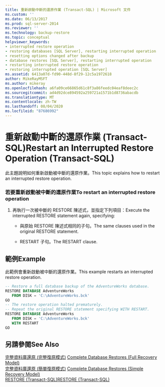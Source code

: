```yaml
---
title: 重新啟動中斷的還原作業 (Transact-SQL) | Microsoft 文件
ms.custom: ''
ms.date: 06/13/2017
ms.prod: sql-server-2014
ms.reviewer: ''
ms.technology: backup-restore
ms.topic: conceptual
helpviewer_keywords:
- interrupted restore operation
- restoring databases [SQL Server], restarting interrupted operation
- resetting options changed after backup
- database restores [SQL Server], restarting interrupted operation
- restarting interrupted restore operation
- restoring interrupted operation [SQL Server]
ms.assetid: 6413a07d-fd90-448d-8f29-12c5a1972618
author: MikeRayMSFT
ms.author: mikeray
ms.openlocfilehash: a6fa09ce66865d61c8f3a86feedc04eaf8deec2c
ms.sourcegitcommit: ad4d92dce894592a259721a1571b1d8736abacdb
ms.translationtype: MT
ms.contentlocale: zh-TW
ms.lasthandoff: 08/04/2020
ms.locfileid: "87686992"
---
```

# <a name="restart-an-interrupted-restore-operation-transact-sql"></a><span data-ttu-id="af0e2-102">重新啟動中斷的還原作業 (Transact-SQL)</span><span class="sxs-lookup"><span data-stu-id="af0e2-102">Restart an Interrupted Restore Operation (Transact-SQL)</span></span>
  <span data-ttu-id="af0e2-103">此主題說明如何重新啟動被中斷的還原作業。</span><span class="sxs-lookup"><span data-stu-id="af0e2-103">This topic explains how to restart an interrupted restore operation.</span></span>  
  
### <a name="to-restart-an-interrupted-restore-operation"></a><span data-ttu-id="af0e2-104">若要重新啟動被中斷的還原作業</span><span class="sxs-lookup"><span data-stu-id="af0e2-104">To restart an interrupted restore operation</span></span>  
  
1.  <span data-ttu-id="af0e2-105">再執行一次被中斷的 RESTORE 陳述式，並指定下列項目：</span><span class="sxs-lookup"><span data-stu-id="af0e2-105">Execute the interrupted RESTORE statement again, specifying:</span></span>  
  
    -   <span data-ttu-id="af0e2-106">與原始 RESTORE 陳述式相同的子句。</span><span class="sxs-lookup"><span data-stu-id="af0e2-106">The same clauses used in the original RESTORE statement.</span></span>  
  
    -   <span data-ttu-id="af0e2-107">RESTART 子句。</span><span class="sxs-lookup"><span data-stu-id="af0e2-107">The RESTART clause.</span></span>  
  
## <a name="example"></a><span data-ttu-id="af0e2-108">範例</span><span class="sxs-lookup"><span data-stu-id="af0e2-108">Example</span></span>  
 <span data-ttu-id="af0e2-109">此範例會重新啟動被中斷的還原作業。</span><span class="sxs-lookup"><span data-stu-id="af0e2-109">This example restarts an interrupted restore operation.</span></span>  
  
```sql  
-- Restore a full database backup of the AdventureWorks database.  
RESTORE DATABASE AdventureWorks  
   FROM DISK = 'C:\AdventureWorks.bck'  
GO  
-- The restore operation halted prematurely.  
-- Repeat the original RESTORE statement specifying WITH RESTART.  
RESTORE DATABASE AdventureWorks   
   FROM DISK = 'C:\AdventureWorks.bck'  
   WITH RESTART  
GO  
```  
  
## <a name="see-also"></a><span data-ttu-id="af0e2-110">另請參閱</span><span class="sxs-lookup"><span data-stu-id="af0e2-110">See Also</span></span>  
 <span data-ttu-id="af0e2-111">[完整資料庫還原 &#40;完整復原模式&#41;](complete-database-restores-full-recovery-model.md) </span><span class="sxs-lookup"><span data-stu-id="af0e2-111">[Complete Database Restores &#40;Full Recovery Model&#41;](complete-database-restores-full-recovery-model.md) </span></span>  
 <span data-ttu-id="af0e2-112">[完整資料庫還原 &#40;簡單復原模式&#41;](complete-database-restores-simple-recovery-model.md) </span><span class="sxs-lookup"><span data-stu-id="af0e2-112">[Complete Database Restores &#40;Simple Recovery Model&#41;](complete-database-restores-simple-recovery-model.md) </span></span>  
 [<span data-ttu-id="af0e2-113">RESTORE &#40;Transact-SQL&#41;</span><span class="sxs-lookup"><span data-stu-id="af0e2-113">RESTORE &#40;Transact-SQL&#41;</span></span>](/sql/t-sql/statements/restore-statements-transact-sql)  
  
  
